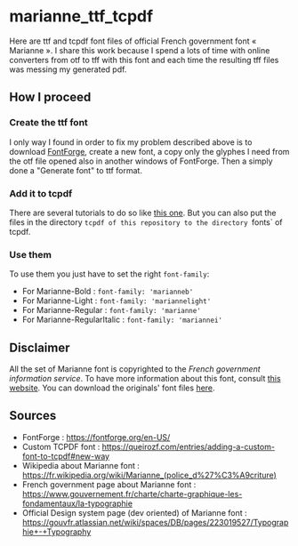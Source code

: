# marianne_ttf_tcpdf
Here are ttf and tcpdf font files of official French government font « Marianne ». 
I share this work because I spend a lots of time with online converters from otf to tff with this font and each time the resulting tff files was messing my generated pdf.

## How I proceed
### Create the ttf font
I only way I found in order to fix my problem described above is to download [FontForge](https://fontforge.org/en-US/), create a new font, a copy only the glyphes I need from the otf file opened also in another windows of FontForge.
Then a simply done a "Generate font" to ttf format.

### Add it to tcpdf
There are several tutorials to do so like [this one](https://queirozf.com/entries/adding-a-custom-font-to-tcpdf#new-way). But you can also put the files in the directory `tcpdf of this repository to the directory `fonts` of tcpdf.

### Use them
To use them you just have to set the right `font-family`:
* For Marianne-Bold : `font-family: 'marianneb'`
* For Marianne-Light : `font-family: 'mariannelight'`
* For Marianne-Regular : `font-family: 'marianne'`
* For Marianne-RegularItalic : `font-family: 'mariannei'`

## Disclaimer
All the set of Marianne font is copyrighted to the *French government information service*. To have more information about this font, consult [this website](https://api.media.atlassian.com/file/51f8cb41-c881-43f2-a9c6-4f74e1d9b4de/binary?client=ea1921d4-b72c-44f1-a160-93a12d658189&collection=contentId-223019527&dl=true&max-age=2592000&token=eyJhbGciOiJIUzI1NiJ9.eyJpc3MiOiJlYTE5MjFkNC1iNzJjLTQ0ZjEtYTE2MC05M2ExMmQ2NTgxODkiLCJhY2Nlc3MiOnsidXJuOmZpbGVzdG9yZTpjb2xsZWN0aW9uOmNvbnRlbnRJZC0yMjMwMTk1MjciOlsicmVhZCJdfSwiZXhwIjoxNjM4Njk3NjM5LCJuYmYiOjE2Mzg2OTQ2OTl9.bYAV7DcG9LjV2XO6-ivg0yOPvufPs7wRvGp9U_M47jw). You can download the originals' font files [here](https://api.media.atlassian.com/file/51f8cb41-c881-43f2-a9c6-4f74e1d9b4de/binary?client=ea1921d4-b72c-44f1-a160-93a12d658189&collection=contentId-223019527&dl=true&max-age=2592000&token=eyJhbGciOiJIUzI1NiJ9.eyJpc3MiOiJlYTE5MjFkNC1iNzJjLTQ0ZjEtYTE2MC05M2ExMmQ2NTgxODkiLCJhY2Nlc3MiOnsidXJuOmZpbGVzdG9yZTpjb2xsZWN0aW9uOmNvbnRlbnRJZC0yMjMwMTk1MjciOlsicmVhZCJdfSwiZXhwIjoxNjM4Njk3NjM5LCJuYmYiOjE2Mzg2OTQ2OTl9.bYAV7DcG9LjV2XO6-ivg0yOPvufPs7wRvGp9U_M47jw).

## Sources
- FontForge : https://fontforge.org/en-US/
- Custom TCPDF font : https://queirozf.com/entries/adding-a-custom-font-to-tcpdf#new-way
- Wikipedia about Marianne font : https://fr.wikipedia.org/wiki/Marianne_(police_d%27%C3%A9criture)
- French government page about Marianne font : https://www.gouvernement.fr/charte/charte-graphique-les-fondamentaux/la-typographie
- Official Design system page (dev oriented) of Marianne font : https://gouvfr.atlassian.net/wiki/spaces/DB/pages/223019527/Typographie+-+Typography